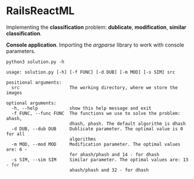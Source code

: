 # RailsReactML
Implementing the **classification** problem: **dublicate**, **modification**, **similar classification**.

**Console application**. Importing the *argparse* library to work with console parameters.
        
 ```
 python3 solution.py -h
 ```

```
usage: solution.py [-h] [-f FUNC] [-d DUB] [-m MOD] [-s SIM] src

positional arguments:
  src                   The working directory, where we store the images

optional arguments:
  -h, --help            show this help message and exit
  -f FUNC, --func FUNC  The functions we use to solve the problem: ahash,
                        dhash, phash. The default algorithm is dhash
  -d DUB, --dub DUB     Dublicate parameter. The optimal value is 0 for all
                        algorithms
  -m MOD, --mod MOD     Modification parameter. The optimal values are: 6 -
                        for ahash/phash and 14 - for dhash
  -s SIM, --sim SIM     Similar parameter. The optimal values are: 13 - for
                        ahash/phash and 32 - for dhash
```                        
